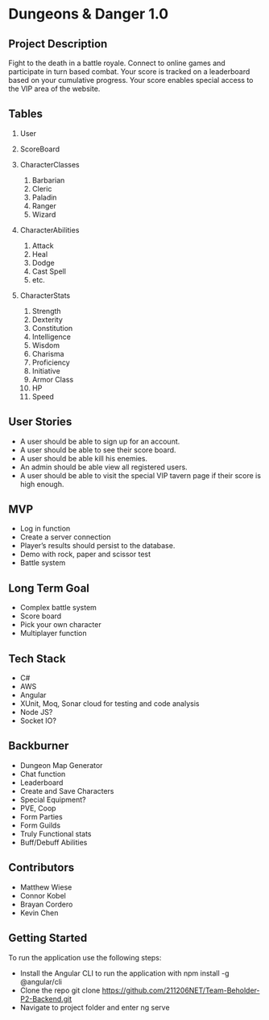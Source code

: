 # Dungeons & Danger 1.0

## Project Description
Fight to the death in a battle royale. Connect to online games and participate in turn based combat. 
Your score is tracked on a leaderboard based on your cumulative progress. Your score enables special access
to the VIP area of the website.

## Tables
1. User
2. ScoreBoard
3. CharacterClasses
   1. Barbarian
   2. Cleric
   3. Paladin
   4. Ranger
   5. Wizard

4. CharacterAbilities
   1. Attack
   2. Heal
   3. Dodge
   4. Cast Spell
   5. etc.

5. CharacterStats
   1. Strength
   2. Dexterity
   3. Constitution
   4. Intelligence
   5. Wisdom
   6. Charisma
   7. Proficiency
   8. Initiative
   9. Armor Class
   10. HP
   11. Speed

## User Stories
- A user should be able to sign up for an account.
- A user should be able to see their score board.
- A user should be able kill his enemies.
- An admin should be able view all registered users.
- A user should be able to visit the special VIP tavern page if their score is high enough.

## MVP
- Log in function 
- Create a server connection
- Player’s results should persist to the database.
- Demo with rock, paper and scissor test
- Battle system

## Long Term Goal
- Complex battle system
- Score board
- Pick your own character
- Multiplayer function
        
## Tech Stack
- C#
- AWS
- Angular
- XUnit, Moq, Sonar cloud for testing and code analysis
- Node JS?
- Socket IO?

## Backburner
- Dungeon Map Generator
- Chat function
- Leaderboard
- Create and Save Characters
- Special Equipment?
- PVE, Coop
- Form Parties
- Form Guilds
- Truly Functional stats
- Buff/Debuff Abilities

## Contributors
- Matthew Wiese
- Connor Kobel
- Brayan Cordero
- Kevin Chen

## Getting Started
To run the application use the following steps:

- Install the Angular CLI to run the application with npm install -g @angular/cli
- Clone the repo git clone https://github.com/211206NET/Team-Beholder-P2-Backend.git
- Navigate to project folder and enter ng serve
